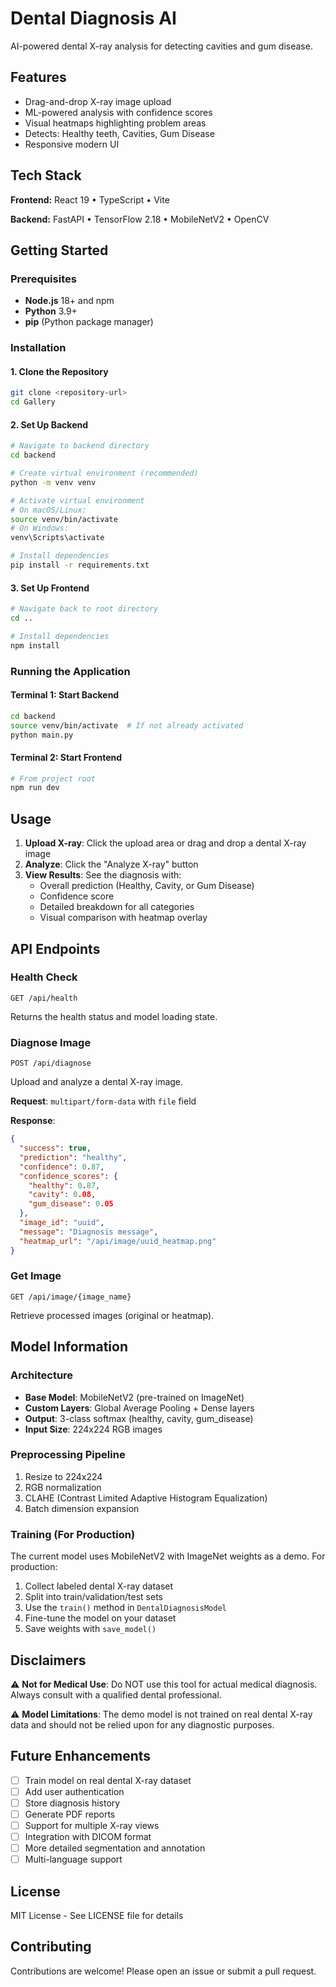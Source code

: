 # Dental Diagnosis AI

AI-powered dental X-ray analysis for detecting cavities and gum disease.

## Features
* Drag-and-drop X-ray image upload
* ML-powered analysis with confidence scores
* Visual heatmaps highlighting problem areas
* Detects: Healthy teeth, Cavities, Gum Disease
* Responsive modern UI

## Tech Stack

**Frontend:** React 19 • TypeScript • Vite

**Backend:** FastAPI • TensorFlow 2.18 • MobileNetV2 • OpenCV

## Getting Started

### Prerequisites

- **Node.js** 18+ and npm
- **Python** 3.9+
- **pip** (Python package manager)

### Installation

#### 1. Clone the Repository

```bash
git clone <repository-url>
cd Gallery
```

#### 2. Set Up Backend

```bash
# Navigate to backend directory
cd backend

# Create virtual environment (recommended)
python -m venv venv

# Activate virtual environment
# On macOS/Linux:
source venv/bin/activate
# On Windows:
venv\Scripts\activate

# Install dependencies
pip install -r requirements.txt
```

#### 3. Set Up Frontend

```bash
# Navigate back to root directory
cd ..

# Install dependencies
npm install
```

### Running the Application

#### Terminal 1: Start Backend

```bash
cd backend
source venv/bin/activate  # If not already activated
python main.py
```

#### Terminal 2: Start Frontend

```bash
# From project root
npm run dev
```

## Usage

1. **Upload X-ray**: Click the upload area or drag and drop a dental X-ray image
2. **Analyze**: Click the "Analyze X-ray" button
3. **View Results**: See the diagnosis with:
   - Overall prediction (Healthy, Cavity, or Gum Disease)
   - Confidence score
   - Detailed breakdown for all categories
   - Visual comparison with heatmap overlay

## API Endpoints

### Health Check
```http
GET /api/health
```

Returns the health status and model loading state.

### Diagnose Image
```http
POST /api/diagnose
```

Upload and analyze a dental X-ray image.

**Request**: `multipart/form-data` with `file` field

**Response**:
```json
{
  "success": true,
  "prediction": "healthy",
  "confidence": 0.87,
  "confidence_scores": {
    "healthy": 0.87,
    "cavity": 0.08,
    "gum_disease": 0.05
  },
  "image_id": "uuid",
  "message": "Diagnosis message",
  "heatmap_url": "/api/image/uuid_heatmap.png"
}
```

### Get Image
```http
GET /api/image/{image_name}
```

Retrieve processed images (original or heatmap).

## Model Information

### Architecture
- **Base Model**: MobileNetV2 (pre-trained on ImageNet)
- **Custom Layers**: Global Average Pooling + Dense layers
- **Output**: 3-class softmax (healthy, cavity, gum_disease)
- **Input Size**: 224x224 RGB images

### Preprocessing Pipeline
1. Resize to 224x224
2. RGB normalization
3. CLAHE (Contrast Limited Adaptive Histogram Equalization)
4. Batch dimension expansion

### Training (For Production)
The current model uses MobileNetV2 with ImageNet weights as a demo. For production:

1. Collect labeled dental X-ray dataset
2. Split into train/validation/test sets
3. Use the `train()` method in `DentalDiagnosisModel`
4. Fine-tune the model on your dataset
5. Save weights with `save_model()`

## Disclaimers

⚠️ **Not for Medical Use**: Do NOT use this tool for actual medical diagnosis. Always consult with a qualified dental professional.

⚠️ **Model Limitations**: The demo model is not trained on real dental X-ray data and should not be relied upon for any diagnostic purposes.

## Future Enhancements

- [ ] Train model on real dental X-ray dataset
- [ ] Add user authentication
- [ ] Store diagnosis history
- [ ] Generate PDF reports
- [ ] Support for multiple X-ray views
- [ ] Integration with DICOM format
- [ ] More detailed segmentation and annotation
- [ ] Multi-language support

## License

MIT License - See LICENSE file for details

## Contributing

Contributions are welcome! Please open an issue or submit a pull request.
